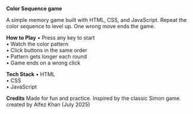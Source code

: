 **Color Sequence game**

A simple memory game built with HTML, CSS, and JavaScript. Repeat the color sequence to level up. One wrong move ends the game.

**How to Play**
  • Press any key to start  
  • Watch the color pattern  
  • Click buttons in the same order  
  • Pattern gets longer each round  
  • Game ends on a wrong click

**Tech Stack**
  • HTML  
  • CSS  
  • JavaScript

**Credits**
  Made for fun and practice. Inspired by the classic Simon game.
  created by Alfez Khan (July 2025)
